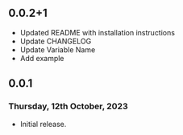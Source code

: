 ## 0.0.2+1
* Updated README with installation instructions
* Update CHANGELOG
* Update Variable Name
* Add example


## 0.0.1

### Thursday, 12th October, 2023

* Initial release.